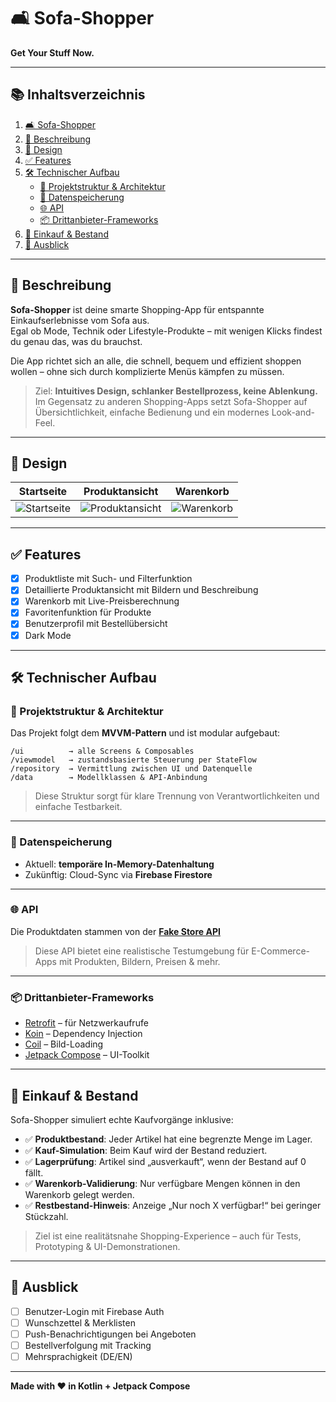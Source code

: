 # 🛋️ Sofa-Shopper

**Get Your Stuff Now.**

---

## 📚 Inhaltsverzeichnis

1. [🛋️ Sofa-Shopper](#-sofa-shopper)  
2. [📝 Beschreibung](#-beschreibung)  
3. [🎨 Design](#-design)  
4. [✅ Features](#-features)  
5. [🛠️ Technischer Aufbau](#-technischer-aufbau)  
   - [🔧 Projektstruktur & Architektur](#-projektstruktur--architektur)  
   - [💾 Datenspeicherung](#-datenspeicherung)  
   - [🌐 API](#-api)  
   - [📦 Drittanbieter-Frameworks](#-drittanbieter-frameworks)  
6. [🛒 Einkauf & Bestand](#-einkauf--bestand)  
7. [🔮 Ausblick](#-ausblick)

---

## 📝 Beschreibung

**Sofa-Shopper** ist deine smarte Shopping-App für entspannte Einkaufserlebnisse vom Sofa aus.  
Egal ob Mode, Technik oder Lifestyle-Produkte – mit wenigen Klicks findest du genau das, was du brauchst.

Die App richtet sich an alle, die schnell, bequem und effizient shoppen wollen – ohne sich durch komplizierte Menüs kämpfen zu müssen.

> Ziel: **Intuitives Design, schlanker Bestellprozess, keine Ablenkung.**  
> Im Gegensatz zu anderen Shopping-Apps setzt Sofa-Shopper auf Übersichtlichkeit, einfache Bedienung und ein modernes Look-and-Feel.

---

## 🎨 Design

| Startseite | Produktansicht | Warenkorb |
|------------|----------------|-----------|
| ![Startseite](./img/screen1.png) | ![Produktansicht](./img/screen2.png) | ![Warenkorb](./img/screen3.png) |

---

## ✅ Features

- [x] Produktliste mit Such- und Filterfunktion  
- [x] Detaillierte Produktansicht mit Bildern und Beschreibung  
- [x] Warenkorb mit Live-Preisberechnung  
- [x] Favoritenfunktion für Produkte  
- [x] Benutzerprofil mit Bestellübersicht  
- [x] Dark Mode  

---

## 🛠️ Technischer Aufbau

### 🔧 Projektstruktur & Architektur

Das Projekt folgt dem **MVVM-Pattern** und ist modular aufgebaut:

```
/ui          → alle Screens & Composables
/viewmodel   → zustandsbasierte Steuerung per StateFlow
/repository  → Vermittlung zwischen UI und Datenquelle
/data        → Modellklassen & API-Anbindung
```

> Diese Struktur sorgt für klare Trennung von Verantwortlichkeiten und einfache Testbarkeit.

---

### 💾 Datenspeicherung

- Aktuell: **temporäre In-Memory-Datenhaltung**  
- Zukünftig: Cloud-Sync via **Firebase Firestore**

---

### 🌐 API

Die Produktdaten stammen von der **[Fake Store API](https://fakeapi.platzi.com)**  
> Diese API bietet eine realistische Testumgebung für E-Commerce-Apps mit Produkten, Bildern, Preisen & mehr.

---

### 📦 Drittanbieter-Frameworks

- [Retrofit](https://square.github.io/retrofit/) – für Netzwerkaufrufe  
- [Koin](https://insert-koin.io/) – Dependency Injection  
- [Coil](https://coil-kt.github.io/coil/) – Bild-Loading  
- [Jetpack Compose](https://developer.android.com/jetpack/compose) – UI-Toolkit  

---

## 🛒 Einkauf & Bestand

Sofa-Shopper simuliert echte Kaufvorgänge inklusive:

- ✅ **Produktbestand**: Jeder Artikel hat eine begrenzte Menge im Lager.  
- ✅ **Kauf-Simulation**: Beim Kauf wird der Bestand reduziert.  
- ✅ **Lagerprüfung**: Artikel sind „ausverkauft“, wenn der Bestand auf 0 fällt.  
- ✅ **Warenkorb-Validierung**: Nur verfügbare Mengen können in den Warenkorb gelegt werden.  
- ✅ **Restbestand-Hinweis**: Anzeige „Nur noch X verfügbar!“ bei geringer Stückzahl.  

> Ziel ist eine realitätsnahe Shopping-Experience – auch für Tests, Prototyping & UI-Demonstrationen.

---

## 🔮 Ausblick

- [ ] Benutzer-Login mit Firebase Auth  
- [ ] Wunschzettel & Merklisten  
- [ ] Push-Benachrichtigungen bei Angeboten  
- [ ] Bestellverfolgung mit Tracking  
- [ ] Mehrsprachigkeit (DE/EN)  

---

**Made with ❤️ in Kotlin + Jetpack Compose**
